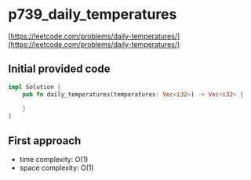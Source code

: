 # p739_daily_temperatures
[https://leetcode.com/problems/daily-temperatures/](https://leetcode.com/problems/daily-temperatures/)

## Initial provided code
```Rust
impl Solution {
    pub fn daily_temperatures(temperatures: Vec<i32>) -> Vec<i32> {
        
    }
}
```

## First approach 

- time complexity: O(1)
- space complexity: O(1)

